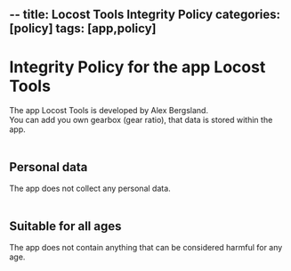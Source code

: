 --
title: Locost Tools Integrity Policy
categories: [policy]
tags: [app,policy]
---

# Integrity Policy for the app Locost Tools
The app Locost Tools is developed by Alex Bergsland.<br>
You can add you own gearbox (gear ratio), that data is stored within the app.
<br><br>

## Personal data
The app does not collect any personal data.
<br><br>

## Suitable for all ages
The app does not contain anything that can be considered harmful for any age.